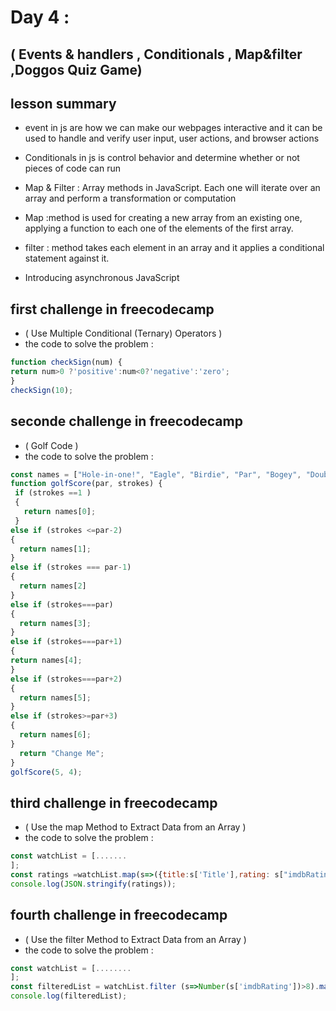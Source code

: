 
# Day 4 :
## ( Events & handlers , Conditionals , Map&filter ,Doggos Quiz Game) 

## lesson summary 
*  event in js are how we can make our webpages interactive  and it can be used to handle and verify user input, user actions, and browser actions

*  Conditionals  in js is  control behavior  and determine whether or not pieces of code can run

* Map & Filter : Array methods in JavaScript. Each one will iterate over an array and perform a transformation or computation
* Map :method is used for creating a new array from an existing one, applying a function to each one of the elements of the first array.
* filter : method takes each element in an array and it applies a conditional statement against it.
* Introducing asynchronous JavaScript
 
## first challenge in freecodecamp 
-  ( Use Multiple Conditional (Ternary) Operators )
- the code to solve the problem : 
 ``` javascript
 function checkSign(num) {
 return num>0 ?'positive':num<0?'negative':'zero';
}
checkSign(10);

 ```


## seconde challenge in freecodecamp
- ( Golf Code )
- the code to solve the problem : 
``` javascript
const names = ["Hole-in-one!", "Eagle", "Birdie", "Par", "Bogey", "Double Bogey", "Go Home!"];
function golfScore(par, strokes) {
 if (strokes ==1 )
 {
   return names[0];
 }
else if (strokes <=par-2)
{
  return names[1];
}
else if (strokes === par-1)
{
  return names[2]
}
else if (strokes===par)
{
  return names[3];
}
else if (strokes===par+1)
{
return names[4];
}
else if (strokes===par+2)
{
  return names[5];
}
else if (strokes>=par+3)
{
  return names[6];
}
  return "Change Me";
}
golfScore(5, 4);
``` 
## third challenge in freecodecamp
- ( Use the map Method to Extract Data from an Array	)
- the code to solve the problem : 
``` javascript
const watchList = [.......
];
const ratings =watchList.map(s=>({title:s['Title'],rating: s["imdbRating"]})) ;
console.log(JSON.stringify(ratings));
```

## fourth challenge in freecodecamp
-  ( Use the filter Method to Extract Data from an Array )
-  the code to solve the problem : 
``` javascript
const watchList = [........
];
const filteredList = watchList.filter (s=>Number(s['imdbRating'])>8).map (s=>({title : s['Title'],rating : s['imdbRating']}));
console.log(filteredList);

```
